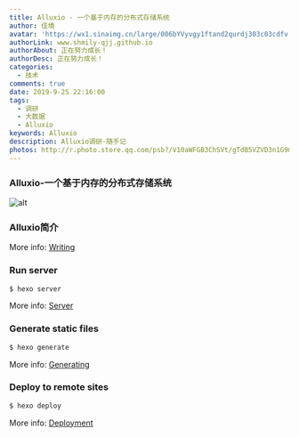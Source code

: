 ```yaml
---
title: Alluxio - 一个基于内存的分布式存储系统
author: 佳境
avatar: 'https://wx1.sinaimg.cn/large/006bYVyvgy1ftand2qurdj303c03cdfv.jpg'
authorLink: www.shmily-qjj.github.io
authorAbout: 正在努力成长！
authorDesc: 正在努力成长！
categories:
  - 技术
comments: true  
date: 2019-9-25 22:16:00
tags:
  - 调研
  - 大数据
  - Alluxio
keywords: Alluxio
description: Alluxio调研-随手记
photos: http://r.photo.store.qq.com/psb?/V10aWFGB3ChSVt/gTdB5VZVD3n1G9mwn*nGk.F3ramDY4MDnk44dJkecO0!/r/dL4AAAAAAAAA
---
```

### Alluxio-一个基于内存的分布式存储系统  
![alt](http://m.qpic.cn/psb?/V10aWFGB3ChSVt/u.JiZjuKQwEG9GRqRmGXPBTimdxP5Vwjh*7kmdKxEA4!/b/dLYAAAAAAAAA&bo=RQ9QAwAAAAADFys!&rf=viewer_4)   
### Alluxio简介


More info: [Writing](https://hexo.io/docs/writing.html)

### Run server

``` bash
$ hexo server
```

More info: [Server](https://hexo.io/docs/server.html)

### Generate static files

``` bash
$ hexo generate
```

More info: [Generating](https://hexo.io/docs/generating.html)

### Deploy to remote sites

``` bash
$ hexo deploy
```

More info: [Deployment](https://hexo.io/docs/deployment.html)